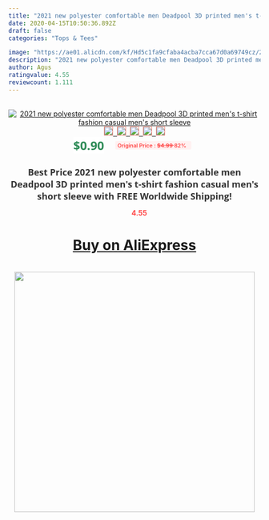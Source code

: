 ```yaml
---
title: "2021 new polyester comfortable men Deadpool 3D printed men's t-shirt fashion casual men's short sleeve"
date: 2020-04-15T10:50:36.892Z
draft: false
categories: "Tops & Tees"

image: "https://ae01.alicdn.com/kf/Hd5c1fa9cfaba4acba7cca67d0a69749cz/2021-new-polyester-comfortable-men-Deadpool-3D-printed-men-s-t-shirt-fashion-casual-men-s.jpg"
description: "2021 new polyester comfortable men Deadpool 3D printed men's t-shirt fashion casual men's short sleeve"
author: Agus
ratingvalue: 4.55
reviewcount: 1.111
---
```

<br>
<div style="text-align: center;">
<a href="https://s.click.aliexpress.com/e/_9Q8LOV" target="_blank" rel="nofollow noopener noreferrer"><img alt="2021 new polyester comfortable men Deadpool 3D printed men's t-shirt fashion casual men's short sleeve" class="magnifier-image" src="https://ae01.alicdn.com/kf/Hd5c1fa9cfaba4acba7cca67d0a69749cz/2021-new-polyester-comfortable-men-Deadpool-3D-printed-men-s-t-shirt-fashion-casual-men-s.jpg_640x640.jpg">
<br>
<img style="border:1px solid salmon" src="https://ae01.alicdn.com/kf/Hd5c1fa9cfaba4acba7cca67d0a69749cz/2021-new-polyester-comfortable-men-Deadpool-3D-printed-men-s-t-shirt-fashion-casual-men-s.jpg_120x120.jpg">&nbsp;&nbsp;<img style="border:1px solid salmon" src="https://ae01.alicdn.com/kf/Ha23a6200e0384db493857f492c467151k/2021-new-polyester-comfortable-men-Deadpool-3D-printed-men-s-t-shirt-fashion-casual-men-s.jpg_120x120.jpg">&nbsp;&nbsp;<img style="border:1px solid salmon" src="https://ae01.alicdn.com/kf/H601296cb879a427f8aa70004a0e5a371B/2021-new-polyester-comfortable-men-Deadpool-3D-printed-men-s-t-shirt-fashion-casual-men-s.jpg_120x120.jpg">&nbsp;&nbsp;<img style="border:1px solid salmon" src="https://ae01.alicdn.com/kf/H43ed5226942d47fdbba135c4382750940/2021-new-polyester-comfortable-men-Deadpool-3D-printed-men-s-t-shirt-fashion-casual-men-s.jpg_120x120.jpg">&nbsp;&nbsp;<img style="border:1px solid salmon" src="https://ae01.alicdn.com/kf/Hebbdc65d180d4fedb6e3c1ab376a132cM/2021-new-polyester-comfortable-men-Deadpool-3D-printed-men-s-t-shirt-fashion-casual-men-s.jpg_120x120.jpg"></a></div><br0>
<div style="text-align: center;"><span style="background-color: white; border: 0px; box-sizing: border-box; color: seagreen; display: inline-block; font-family: &quot;open sans&quot; , &quot;arial&quot; , &quot;helvetica&quot; , sans-serif , &quot;heiti&quot;; font-size: 24px; font-stretch: inherit; font-weight: 700; line-height: inherit; margin: 0px 10px 0px 0px; padding: 0px; vertical-align: middle;">$0.90 </span>
<span style="background: rgb(255 , 241 , 241); border-radius: 3px; border: 0px; box-sizing: border-box; color: #ff4747; display: inline-block; font-family: inherit; font-size: 12px; font-stretch: inherit; font-style: inherit; font-variant: inherit; font-weight: 600; line-height: inherit; margin: 0px; padding: 2px 5px; transform: scale(0.9); vertical-align: middle;">Original Price : <b style="text-decoration: line-through;">$4.99 </b> 82%&nbsp;&nbsp;</span></div>
<h1 style="color: #333333; display: inline-block; font-family: &quot;open sans&quot; , &quot;arial&quot; , &quot;helvetica&quot; , sans-serif , &quot;heiti&quot;; font-size: 18px; font-stretch: inherit; font-weight: 700; text-align: center;">Best Price 2021 new polyester comfortable men Deadpool 3D printed men's t-shirt fashion casual men's short sleeve with FREE Worldwide Shipping!</h1>
<div style="color: #ff4747; text-align: center;">
<img src="https://4.bp.blogspot.com/-M0ZcTcb-5uY/XleCXlxnR4I/AAAAAAAAAEc/OrjgMkXV1oMQFaCRZj5HQwOCBcu3w1FegCPcBGAYYCw/s1600/star.png" style="height: 15px;">&nbsp;<b>4.55</b></div>
<div class="button_cont" align="center"><a class="buynow_a" href="https://s.click.aliexpress.com/e/_9Q8LOV" target="_blank" rel="nofollow noopener noreferrer"><H1>Buy on AliExpress</H1></a></div><br>
<div class="separator" style="clear: both; text-align: center;">
<img src="https://lh3.googleusercontent.com/-pTy5HemUv9M/XlePHvY0dAI/AAAAAAAAAE4/0nX5iRUoIWY8eMW9Dpxeirr157OZliDIgCLcBGAsYHQ/s1600/badge.gif" width="480">
</div>
